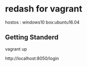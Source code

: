 # redash for vagrant

hostos : windows10
box:ubuntu16.04

## Getting Standerd

vagrant up


http://localhost:8050/login